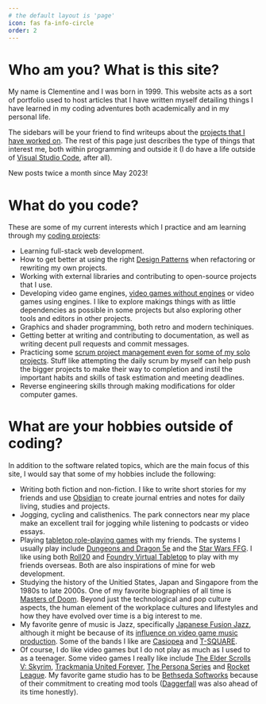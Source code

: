 ```yaml
---
# the default layout is 'page'
icon: fas fa-info-circle
order: 2
---
```


# Who am you? What is this site?

My name is Clementine and I was born in 1999. This website acts as a sort of portfolio used to host articles that I have written myself detailing things I have learned in my coding adventures both academically and in my personal life. 

The sidebars will be your friend to find writeups about the [projects that I have worked on](http://localhost:4000/categories/). The rest of this page just describes the type of things that interest me, both within programming and outside it (I do have a life outside of [Visual Studio Code](https://en.wikipedia.org/wiki/Visual_Studio_Code), after all). 

New posts twice a month since May 2023!

# What do you code?

These are some of my current interests which I practice and am learning through my [coding projects](http://localhost:4000/categories/):
- Learning full-stack web development.
- How to get better at using the right [Design Patterns](https://en.wikipedia.org/wiki/Software_design_pattern) when refactoring or rewriting my own projects.
- Working with external libraries and contributing to open-source projects that I use.
- Developing video game engines, [video games without engines](https://geometrian.com/programming/tutorials/write-games-not-engines/) or video games using engines. I like to explore makings things with as little dependencies as possible in some projects but also exploring other tools and editors in other projects.
- Graphics and shader programming, both retro and modern techiniques.
- Getting better at writing and contributing to documentation, as well as writing decent pull requests and commit messages.
- Practicing some [scrum project management even for some of my solo projects](https://www.kodeco.com/585-scrum-of-one-how-to-bring-scrum-into-your-one-person-operation). Stuff like attempting the daily scrum by myself can help push the bigger projects to make their way to completion and instil the important habits and skills of task estimation and meeting deadlines.
- Reverse engineering skills through making modifications for older computer games.

# What are your hobbies outside of coding?

In addition to the software related topics, which are the main focus of this site, I would say that some of my hobbies include the following:
- Writing both fiction and non-fiction. I like to write short stories for my friends and use [Obsidian](https://obsidian.md/) to create journal entries and notes for daily living, studies and projects.
- Jogging, cycling and calisthenics. The park connectors near my place make an excellent trail for jogging while listening to podcasts or video essays.
- Playing [tabletop role-playing games](https://en.wikipedia.org/wiki/Tabletop_role-playing_game) with my friends. The systems I usually play include [Dungeons and Dragon 5e](https://en.wikipedia.org/wiki/Dungeons_%26_Dragons) and the [Star Wars FFG](https://en.wikipedia.org/wiki/Star_Wars_Roleplaying_Game_(Fantasy_Flight_Games)). I like using both [Roll20](https://roll20.net/) and [Foundry Virtual Tabletop](https://foundryvtt.com/) to play with my friends overseas. Both are also inspirations of mine for web development.
- Studying the history of the Unitied States, Japan and Singapore from the 1980s to late 2000s. One of my favorite biographies of all time is [Masters of Doom](https://en.wikipedia.org/wiki/Masters_of_Doom). Beyond just the technological and pop culture aspects, the human element of the workplace cultures and lifestyles and how they have evolved over time is a big interest to me.
- My favorite genre of music is Jazz, specifically [Japanese Fusion Jazz](https://www.youtube.com/watch?v=e-xY_lMQTQ8), although it might be because of its [influence on video game music production](https://www.youtube.com/watch?v=oKWgLe-jQjc). Some of the bands I like are [Casiopea](https://www.youtube.com/watch?v=e-xY_lMQTQ8) and [T-SQUARE](https://www.youtube.com/watch?v=aK8RWlcjbFA).
- Of course, I do like video games but I do not play as much as I used to as a teenager. Some video games I really like include [The Elder Scrolls V: Skyrim](https://en.wikipedia.org/wiki/The_Elder_Scrolls_V:_Skyrim), [Trackmania United Forever](https://en.wikipedia.org/wiki/TrackMania#TrackMania_United_Forever_&_Nations_Forever), [The Persona Series](https://en.wikipedia.org/wiki/Persona_(series)) and [Rocket League](https://en.wikipedia.org/wiki/Rocket_League). My favorite game studio has to be [Bethseda Softworks](https://en.wikipedia.org/wiki/Bethesda_Softworks) because of their commitment to creating mod tools ([Daggerfall](https://en.wikipedia.org/wiki/The_Elder_Scrolls_II:_Daggerfall) was also ahead of its time honestly).
